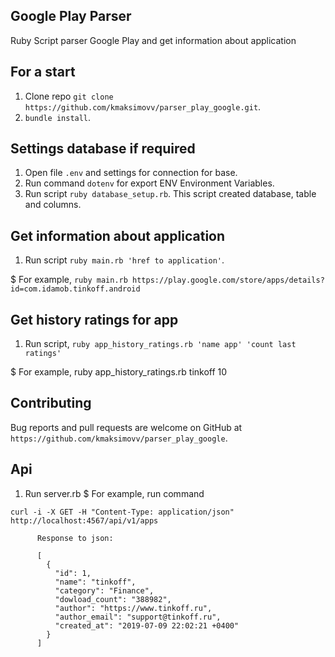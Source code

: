 ## Google Play Parser
Ruby Script parser Google Play and get information about application

## For a start 
1. Clone repo `git clone https://github.com/kmaksimovv/parser_play_google.git`.
2. `bundle install`.

## Settings database if required
1. Open file `.env` and settings for connection for base.
2. Run command `dotenv` for export ENV Environment Variables.
3. Run script `ruby database_setup.rb`.
  This script created database, table and columns.

## Get information about application
1. Run script `ruby main.rb 'href to application'`.
  
  $ For example, `ruby main.rb https://play.google.com/store/apps/details?id=com.idamob.tinkoff.android`

## Get history ratings for app
1. Run script, `ruby app_history_ratings.rb 'name app' 'count last ratings'`
  
  $ For example, ruby app_history_ratings.rb tinkoff 10

## Contributing
Bug reports and pull requests are welcome on GitHub at `https://github.com/kmaksimovv/parser_play_google`.

## Api
1. Run server.rb
  $ For example, run command
  
  `curl -i -X GET -H "Content-Type: application/json"  http://localhost:4567/api/v1/apps`

          Response to json:
          
          [
            {
              "id": 1,
              "name": "tinkoff",
              "category": "Finance",
              "dowload_count": "388982",
              "author": "https://www.tinkoff.ru",
              "author_email": "support@tinkoff.ru",
              "created_at": "2019-07-09 22:02:21 +0400"
            }
          ]

